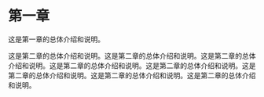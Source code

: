 # 第一章

这是第一章的总体介绍和说明。





这是第二章的总体介绍和说明。这是第二章的总体介绍和说明。这是第二章的总体介绍和说明。这是第二章的总体介绍和说明。这是第二章的总体介绍和说明。这是第二章的总体介绍和说明。这是第二章的总体介绍和说明。这是第二章的总体介绍和说明。
